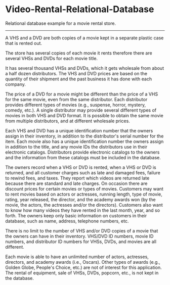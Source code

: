 # Video-Rental-Relational-Database


Relational database example for a movie rental store.

- - - - - - - - - - - - - - - - - - - - - - - - - - - - - - - - - - - - - - - - - - - - - - - - 

A VHS and a DVD are both copies of a movie kept in a separate plastic case that is rented out.

The store has several copies of each movie it rents therefore there are several VHSs and DVDs for each movie title.

It has several thousand VHSs and DVDs, which it gets wholesale from about a half dozen distributors. 
The VHS and DVD prices are based on the quantity of their shipment and the past business it has done with each company.

The price of a DVD for a movie might be different than the price of a VHS for the same movie, even from the same distributor.
Each distributor provides different types of movies (e.g., suspense, horror, mystery, comedy, etc.). A single distributor may provide several different types of movies in both VHS and DVD format. 
It is possible to obtain the same movie from multiple distributors, and at different wholesale prices.

Each VHS and DVD has a unique identification number that the owners assign in their inventory, in addition to the distributor's serial number for the item. 
Each movie also has a unique identification number the owners assign in addition to the title, and any movie IDs the distributors use in their electronic catalogs. 
Distributors provide electronic catalogs to the owners and the information from these catalogs must be included in the database.

The owners record when a VHS or DVD is rented, when a VHS or DVD is returned, and all customer charges such as late and damaged fees, failure to rewind fees, and taxes. 
They report which videos are returned late because there are standard and late charges. On occasion there are discount prices for certain movies or types of movies. 
Customers may want to rent movies based on actors or actresses, running length, type of movie, rating, year released, the director, and the academy awards won (by the movie, the actors, the actresses and/or the directors).
Customers also want to know how many videos they have rented in the last month, year, and so forth. The owners keep only basic information on customers in their database, such as name, address, telephone numbers, etc.

There is no limit to the number of VHS and/or DVD copies of a movie that the owners can have in their inventory. 
VHS/DVD ID numbers, movie ID numbers, and distributor ID numbers for VHSs, DVDs, and movies are all different. 

Each movie is able to have an unlimited number of actors, actresses, directors, and academy awards (i.e., Oscars). 
Other types of awards (e.g., Golden Globe, People's Choice, etc.) are not of interest for this application. 
The rental of equipment, sale of VHSs, DVDs, popcorn, etc., is not kept in the database.

